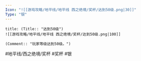 ```yaml
---
Icon: "![[游戏攻略/地平线/地平线 西之绝境/奖杯/达到50级.png|30]]"
Type: "银"
---
```

```ad-common-silver-trophy
title: (Title:: "达到50级")
![[游戏攻略/地平线/地平线 西之绝境/奖杯/达到50级.png|100]]

(Comment:: "玩家等级达到50级。")
```

#地平线/西之绝境/奖杯 #奖杯 #银
